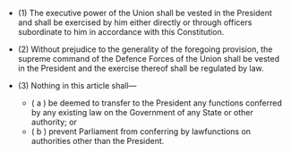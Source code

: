 - (1) The executive power of the Union shall be vested in the President and shall be exercised by him either directly or through officers subordinate to him in accordance with this Constitution.
- (2) Without prejudice to the generality of the foregoing provision, the supreme command of the Defence Forces of the Union shall be vested in the President and the exercise thereof shall be regulated by law.

- (3) Nothing in this article shall— 
	- ( a ) be deemed to transfer to the President any functions conferred by any existing law on the Government of any State or other authority; or 
	- ( b ) prevent Parliament from conferring by lawfunctions on authorities other than the President.